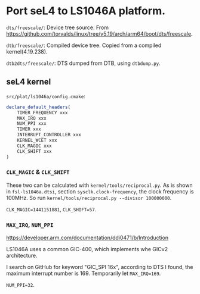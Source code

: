 # Port seL4 to LS1046A platform.

`dts/freescale/`: Device tree source. From https://github.com/torvalds/linux/tree/v5.19/arch/arm64/boot/dts/freescale.

`dtb/freescale/`: Compiled device tree. Copied from a compiled kernel(4.19.238).

`dtb2dts/freescale/`: DTS dumped from DTB, using `dtbdump.py`.

## seL4 kernel

`src/plat/ls1046a/config.cmake`:

```cmake
declare_default_headers(
	TIMER_FREQUENCY xxx
	MAX_IRQ xxx
	NUM_PPI xxx
	TIMER xxx
	INTERRUPT_CONTROLLER xxx
	KERNEL_WCET xxx
	CLK_MAGIC xxx
	CLK_SHIFT xxx
)
```

### `CLK_MAGIC` & `CLK_SHIFT`

These two can be calculated with `kernel/tools/reciprocal.py`. As is shown in `fsl-ls1046a.dtsi`, section `sysclk.clock-frequency`, the clock frequency is 100MHz. So run `kernel/tools/reciprocal.py --divisor 100000000`.

`CLK_MAGIC=1441151881`, `CLK_SHIFT=57`.

### `MAX_IRQ`, `NUM_PPI`

https://developer.arm.com/documentation/ddi0471/b/Introduction

LS1046A uses a common GIC-400, which implements whe GICv2 architecture.

I search on GitHub for keyword "GIC_SPI 16x", according to DTS I found, the maximum interrupt number is 169. Temporarily let `MAX_IRQ=169`.

`NUM_PPI=32`.

